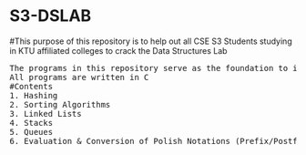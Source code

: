 # S3-DSLAB
#This purpose of this repository is to help out all CSE S3 Students studying in KTU affiliated colleges to crack the Data Structures Lab
<pre>
The programs in this repository serve as the foundation to improve DS Skills.
All programs are written in C
#Contents
1. Hashing
2. Sorting Algorithms
3. Linked Lists
4. Stacks
5. Queues
6. Evaluation & Conversion of Polish Notations (Prefix/Postfix)
</pre>


